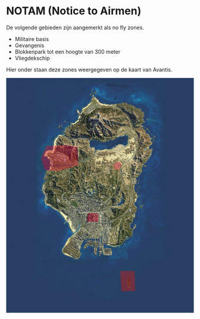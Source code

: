 # NOTAM (Notice to Airmen)

De volgende gebieden zijn aangemerkt als no fly zones.

* Militaire basis
* Gevangenis
* Blokkenpark tot een hoogte van 300 meter
* Vliegdekschip

Hier onder staan deze zones weergegeven op de kaart van Avantis.

![No fly zones](img/restricted_airspace.jpg)
